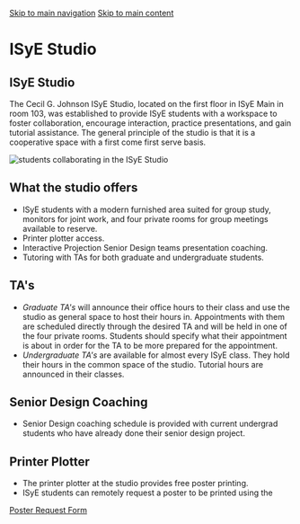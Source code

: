 [Skip to main navigation](https://www.isye.gatech.edu/academics/undergraduate/current-students/student-resources/isye-studio#main-navigation) [Skip to main content](https://www.isye.gatech.edu/academics/undergraduate/current-students/student-resources/isye-studio#main-content)

# ISyE Studio

## ISyE Studio

The Cecil G. Johnson ISyE Studio, located on the first floor in ISyE Main in room 103, was established to provide ISyE students with a workspace to foster collaboration, encourage interaction, practice presentations, and gain tutorial assistance. The general principle of the studio is that it is a cooperative space with a first come first serve basis.

![students collaborating in the ISyE Studio](https://www.isye.gatech.edu/sites/default/files/2023-02/isye-studio.jpg)

## What the studio offers

- ISyE students with a modern furnished area suited for group study, monitors for joint work, and four private rooms for group meetings available to reserve.
- Printer plotter access.
- Interactive Projection Senior Design teams presentation coaching.
- Tutoring with TAs for both graduate and undergraduate students.

## TA's

- _Graduate TA's_ will announce their office hours to their class and use the studio as general space to host their hours in. Appointments with them are scheduled directly through the desired TA and will be held in one of the four private rooms. Students should specify what their appointment is about in order for the TA to be more prepared for the appointment.
- _Undergraduate TA's_ are available for almost every ISyE class. They hold their hours in the common space of the studio. Tutorial hours are announced in their classes.

## Senior Design Coaching

- Senior Design coaching schedule is provided with current undergrad students who have already done their senior design project.

## Printer Plotter

- The printer plotter at the studio provides free poster printing.
- ISyE students can remotely request a poster to be printed using the

[Poster Request Form](https://vpn.gatech.edu/https/webforms.isye.gatech.edu/undergraduate-forms/poster-printing "(opens in a new window)")